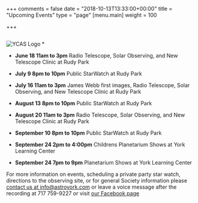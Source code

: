 +++
comments = false
date = "2018-10-13T13:33:00+00:00"
title = "Upcoming Events"
type = "page"
[menu.main]
weight = 100

+++

## 
![YCAS Logo](../img/YCAS2018b.jpg "York County Astronomical Society")
*

* **June 18 11am to 3pm** Radio Telescope, Solar Observing, and New Telescope Clinic at Rudy Park

* **July 9 8pm to 10pm** Public StarWatch at Rudy Park

* **July 16 11am to 3pm** James Webb first images, Radio Telescope, Solar Observing, and New Telescope Clinic at Rudy Park

* **August 13 8pm to 10pm** Public StarWatch at Rudy Park

* **August 20 11am to 3pm** Radio Telescope, Solar Observing, and New Telescope Clinic at Rudy Park

* **September 10 8pm to 10pm** Public StarWatch at Rudy Park

* **September 24 2pm to 4:00pm** Childrens Planetarium Shows at York Learning Center

* **September 24 7pm to 9pm** Planetarium Shows at York Learning Center

For more information on events, scheduling a private party star watch, directions to the observing site, or for general Society information please [contact us at info@astroyork.com](info@astroyork.com) or leave a voice message after the recording at 717 759-9227 or visit [our Facebook page](https://www.facebook.com/astroyork)

